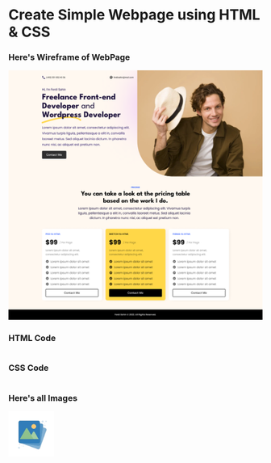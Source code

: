 # Create Simple Webpage using HTML & CSS

### Here's Wireframe of WebPage
![Second Web Development.png](https://github.com/KartikZCoding/HTML-CSS-Basics3/blob/6757925a6c281e7d8d5cdfe04b5959ae0bbba873/Website%20from%20Figma.png)

### HTML Code
```HTML

```
### CSS Code
```CSS

```
### Here's all Images
<a href="">
    <img src="https://github.com/KartikZCoding/Other-Files/blob/29c62f9aa8abe0470d9e2d75c809940a786cf035/image-logo.png" alt="Image Icon" height="90px">
</a>
